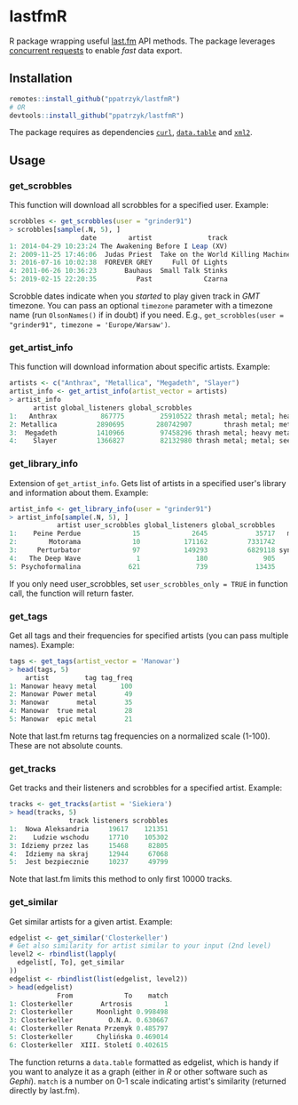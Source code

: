# lastfmR
R package wrapping useful [last.fm](https://www.last.fm/) API methods. The package leverages [concurrent requests](https://www.rdocumentation.org/packages/curl/versions/3.3/topics/multi) to enable *fast* data export.

## Installation

```R
remotes::install_github("ppatrzyk/lastfmR")
# OR
devtools::install_github("ppatrzyk/lastfmR")
```

The package requires as dependencies [`curl`](https://cran.r-project.org/web/packages/curl/), [`data.table`](https://cran.r-project.org/web/packages/data.table/) and [`xml2`](https://cran.r-project.org/web/packages/xml2/index.html).

## Usage

### get_scrobbles

This function will download all scrobbles for a specified user. Example:

```R
scrobbles <- get_scrobbles(user = "grinder91")
> scrobbles[sample(.N, 5), ]
                  date        artist              track                             album
1: 2014-04-29 10:23:24 The Awakening Before I Leap (XV)                      Anthology XV
2: 2009-11-25 17:46:06  Judas Priest  Take on the World Killing Machine [Remastered] [UK]
3: 2016-07-16 10:02:38  FOREVER GREY     Full Of Lights                              <NA>
4: 2011-06-26 10:36:23       Bauhaus  Small Talk Stinks                 In the Flat Field
5: 2019-02-15 22:20:35          Past             Czarna                    czarno / biala
```

Scrobble dates indicate when you *started* to play given track in *GMT* timezone. You can pass an optional `timezone` parameter with a timezone name (run `OlsonNames()` if in doubt) if you need. E.g., `get_scrobbles(user = "grinder91", timezone = 'Europe/Warsaw')`.

### get_artist_info

This function will download information about specific artists. Example:

```R
artists <- c("Anthrax", "Metallica", "Megadeth", "Slayer")
artist_info <- get_artist_info(artist_vector = artists)
> artist_info
      artist global_listeners global_scrobbles                                              artist_tags
1:   Anthrax           867775         25910522 thrash metal; metal; heavy metal; speed metal; seen live
2: Metallica          2890695        280742907        thrash metal; metal; heavy metal; hard rock; rock
3:  Megadeth          1410966         97458296 thrash metal; heavy metal; metal; speed metal; seen live
4:    Slayer          1366827         82132980 thrash metal; metal; seen live; speed metal; heavy metal
```

### get_library_info

Extension of `get_artist_info`. Gets list of artists in a specified user's library and information about them. Example:

```R
artist_info <- get_library_info(user = "grinder91")
> artist_info[sample(.N, 5), ]
            artist user_scrobbles global_listeners global_scrobbles                                             artist_tags
1:    Peine Perdue             15             2645            35717   minimal synth; minimal wave; french; synthpop; france
2:        Motorama             10           171162          7331742          post-punk; new wave; indie; russian; seen live
3:     Perturbator             97           149293          6829118 synthwave; electronic; synthpop; retro electro; electro
4:   The Deep Wave              1              180              905               new wave; post-punk; retrowave; synthwave
5: Psychoformalina            621              739            13435      zimna fala; post-punk; cold wave; coldwave; polish
```

If you only need user_scrobbles, set `user_scrobbles_only = TRUE` in function call, the function will return faster.

### get_tags

Get all tags and their frequencies for specified artists (you can pass multiple names). Example:

```R
tags <- get_tags(artist_vector = 'Manowar')
> head(tags, 5)
    artist         tag tag_freq
1: Manowar heavy metal      100
2: Manowar Power metal       49
3: Manowar       metal       35
4: Manowar  true metal       28
5: Manowar  epic metal       21
```

Note that last.fm returns tag frequencies on a normalized scale (1-100). These are not absolute counts.

### get_tracks

Get tracks and their listeners and scrobbles for a specified artist. Example:

```R
tracks <- get_tracks(artist = 'Siekiera')
> head(tracks, 5)
               track listeners scrobbles
1:  Nowa Aleksandria     19617    121351
2:    Ludzie wschodu     17710    105302
3: Idziemy przez las     15468     82805
4:  Idziemy na skraj     12944     67068
5:  Jest bezpiecznie     10237     49799
```

Note that last.fm limits this method to only first 10000 tracks.

### get_similar

Get similar artists for a given artist. Example:

```R
edgelist <- get_similar('Closterkeller')
# Get also similarity for artist similar to your input (2nd level)
level2 <- rbindlist(lapply(
  edgelist[, To], get_similar
))
edgelist <- rbindlist(list(edgelist, level2))
> head(edgelist)
            From             To    match
1: Closterkeller       Artrosis        1
2: Closterkeller      Moonlight 0.998498
3: Closterkeller         O.N.A. 0.630667
4: Closterkeller Renata Przemyk 0.485797
5: Closterkeller      Chylińska 0.469014
6: Closterkeller  XIII. Století 0.402615
```

The function returns a `data.table` formatted as edgelist, which is handy if you want to analyze it as a graph (either in *R* or other software such as *Gephi*). `match` is a number on 0-1 scale indicating artist's similarity (returned directly by last.fm).
